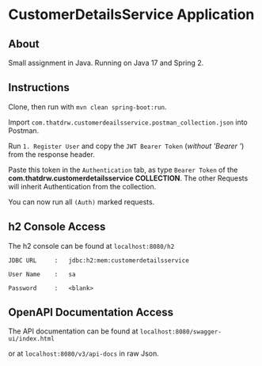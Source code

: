 # CustomerDetailsService Application
## About
Small assignment in Java.
Running on Java 17 and Spring 2.

## Instructions
Clone, then run with `mvn clean spring-boot:run`.

Import `com.thatdrw.customerdeailsservice.postman_collection.json` into Postman.

Run `1. Register User` and copy the `JWT Bearer Token` (_without 'Bearer '_) from the response header.

Paste this token in the `Authentication` tab, as type `Bearer Token` of the **com.thatdrw.customerdetailsservice COLLECTION**. The other Requests will inherit Authentication from the collection.

You can now run all `(Auth)` marked requests.

## h2 Console Access
The h2 console can be found at `localhost:8080/h2`

`JDBC URL     :   jdbc:h2:mem:customerdetailsservice`

`User Name    :   sa                                `

`Password     :   <blank>                           `

## OpenAPI Documentation Access
The API documentation can be found at `localhost:8080/swagger-ui/index.html`

or at `localhost:8080/v3/api-docs` in raw Json.
